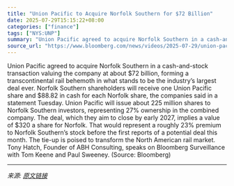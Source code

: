 ```yaml
---
title: "Union Pacific to Acquire Norfolk Southern for $72 Billion"
date: 2025-07-29T15:15:22+08:00
categories: ["finance"]
tags: ["NYS:UNP"]
summary: "Union Pacific agreed to acquire Norfolk Southern in a cash-and-stock transaction valuing the company at about $72 billion, forming a transcontinental rail behemoth in what stands to be the industry’s "
source_url: "https://www.bloomberg.com/news/videos/2025-07-29/union-pacific-to-acquire-norfolk-southern-for-72b-video"
---
```


Union Pacific agreed to acquire Norfolk Southern in a cash-and-stock transaction valuing the company at about $72 billion, forming a transcontinental rail behemoth in what stands to be the industry’s largest deal ever. Norfolk Southern shareholders will receive one Union Pacific share and $88.82 in cash for each Norfolk share, the companies said in a statement Tuesday. Union Pacific will issue about 225 million shares to Norfolk Southern investors, representing 27% ownership in the combined company. The deal, which they aim to close by early 2027, implies a value of $320 a share for Norfolk. That would represent a roughly 23% premium to Norfolk Southern’s stock before the first reports of a potential deal this month. The tie-up is poised to transform the North American rail market. Tony Hatch, Founder of ABH Consulting, speaks on Bloomberg Surveillance with Tom Keene and Paul Sweeney. (Source: Bloomberg)

---

*来源: [原文链接](https://www.bloomberg.com/news/videos/2025-07-29/union-pacific-to-acquire-norfolk-southern-for-72b-video)*
